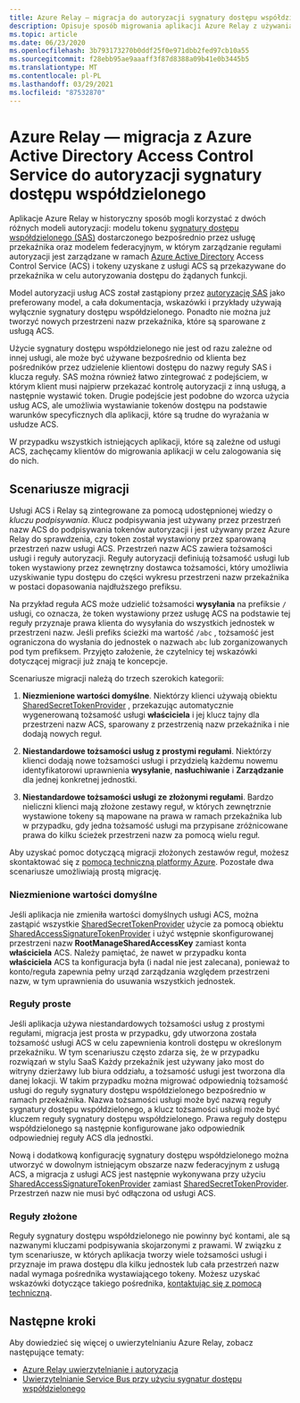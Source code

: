 ```yaml
---
title: Azure Relay — migracja do autoryzacji sygnatury dostępu współdzielonego
description: Opisuje sposób migrowania aplikacji Azure Relay z używania Azure Active Directory Access Control Service do autoryzacji sygnatury dostępu współdzielonego.
ms.topic: article
ms.date: 06/23/2020
ms.openlocfilehash: 3b793173270b0ddf25f0e971dbb2fed97cb10a55
ms.sourcegitcommit: f28ebb95ae9aaaff3f87d8388a09b41e0b3445b5
ms.translationtype: MT
ms.contentlocale: pl-PL
ms.lasthandoff: 03/29/2021
ms.locfileid: "87532870"
---
```

# <a name="azure-relay---migrate-from-azure-active-directory-access-control-service-to-shared-access-signature-authorization"></a>Azure Relay — migracja z Azure Active Directory Access Control Service do autoryzacji sygnatury dostępu współdzielonego

Aplikacje Azure Relay w historyczny sposób mogli korzystać z dwóch różnych modeli autoryzacji: modelu tokenu [sygnatury dostępu współdzielonego (SAS)](../service-bus-messaging/service-bus-sas.md) dostarczonego bezpośrednio przez usługę przekaźnika oraz modelem federacyjnym, w którym zarządzanie regułami autoryzacji jest zarządzane w ramach [Azure Active Directory](../active-directory/index.yml) Access Control Service (ACS) i tokeny uzyskane z usługi ACS są przekazywane do przekaźnika w celu autoryzowania dostępu do żądanych funkcji.

Model autoryzacji usług ACS został zastąpiony przez [autoryzację SAS](../service-bus-messaging/service-bus-authentication-and-authorization.md) jako preferowany model, a cała dokumentacja, wskazówki i przykłady używają wyłącznie sygnatury dostępu współdzielonego. Ponadto nie można już tworzyć nowych przestrzeni nazw przekaźnika, które są sparowane z usługą ACS.

Użycie sygnatury dostępu współdzielonego nie jest od razu zależne od innej usługi, ale może być używane bezpośrednio od klienta bez pośredników przez udzielenie klientowi dostępu do nazwy reguły SAS i klucza reguły. SAS można również łatwo zintegrować z podejściem, w którym klient musi najpierw przekazać kontrolę autoryzacji z inną usługą, a następnie wystawić token. Drugie podejście jest podobne do wzorca użycia usług ACS, ale umożliwia wystawianie tokenów dostępu na podstawie warunków specyficznych dla aplikacji, które są trudne do wyrażania w usłudze ACS.

W przypadku wszystkich istniejących aplikacji, które są zależne od usługi ACS, zachęcamy klientów do migrowania aplikacji w celu zalogowania się do nich.

## <a name="migration-scenarios"></a>Scenariusze migracji

Usługi ACS i Relay są zintegrowane za pomocą udostępnionej wiedzy o *kluczu podpisywania*. Klucz podpisywania jest używany przez przestrzeń nazw ACS do podpisywania tokenów autoryzacji i jest używany przez Azure Relay do sprawdzenia, czy token został wystawiony przez sparowaną przestrzeń nazw usługi ACS. Przestrzeń nazw ACS zawiera tożsamości usługi i reguły autoryzacji. Reguły autoryzacji definiują tożsamość usługi lub token wystawiony przez zewnętrzny dostawca tożsamości, który umożliwia uzyskiwanie typu dostępu do części wykresu przestrzeni nazw przekaźnika w postaci dopasowania najdłuższego prefiksu.

Na przykład reguła ACS może udzielić tożsamości **wysyłania** na prefiksie `/` usługi, co oznacza, że token wystawiony przez usługę ACS na podstawie tej reguły przyznaje prawa klienta do wysyłania do wszystkich jednostek w przestrzeni nazw. Jeśli prefiks ścieżki ma wartość `/abc` , tożsamość jest ograniczona do wysłania do jednostek o nazwach `abc` lub zorganizowanych pod tym prefiksem. Przyjęto założenie, że czytelnicy tej wskazówki dotyczącej migracji już znają te koncepcje.

Scenariusze migracji należą do trzech szerokich kategorii:

1.  **Niezmienione wartości domyślne**. Niektórzy klienci używają obiektu [SharedSecretTokenProvider](/dotnet/api/microsoft.servicebus.sharedsecrettokenprovider) , przekazując automatycznie wygenerowaną tożsamość usługi **właściciela** i jej klucz tajny dla przestrzeni nazw ACS, sparowany z przestrzenią nazw przekaźnika i nie dodają nowych reguł.

2.  **Niestandardowe tożsamości usług z prostymi regułami**. Niektórzy klienci dodają nowe tożsamości usługi i przydzielą każdemu nowemu identyfikatorowi uprawnienia **wysyłanie**, **nasłuchiwanie** i **Zarządzanie** dla jednej konkretnej jednostki.

3.  **Niestandardowe tożsamości usługi ze złożonymi regułami**. Bardzo nieliczni klienci mają złożone zestawy reguł, w których zewnętrznie wystawione tokeny są mapowane na prawa w ramach przekaźnika lub w przypadku, gdy jedna tożsamość usługi ma przypisane zróżnicowane prawa do kilku ścieżek przestrzeni nazw za pomocą wielu reguł.

Aby uzyskać pomoc dotyczącą migracji złożonych zestawów reguł, możesz skontaktować się z [pomocą techniczną platformy Azure](https://azure.microsoft.com/support/options/). Pozostałe dwa scenariusze umożliwiają prostą migrację.

### <a name="unchanged-defaults"></a>Niezmienione wartości domyślne

Jeśli aplikacja nie zmieniła wartości domyślnych usługi ACS, można zastąpić wszystkie [SharedSecretTokenProvider](/dotnet/api/microsoft.servicebus.sharedsecrettokenprovider) użycie za pomocą obiektu [SharedAccessSignatureTokenProvider](/dotnet/api/microsoft.servicebus.sharedaccesssignaturetokenprovider) i użyć wstępnie skonfigurowanej przestrzeni nazw **RootManageSharedAccessKey** zamiast konta **właściciela** ACS. Należy pamiętać, że nawet w przypadku konta **właściciela** ACS ta konfiguracja była (i nadal nie jest zalecana), ponieważ to konto/reguła zapewnia pełny urząd zarządzania względem przestrzeni nazw, w tym uprawnienia do usuwania wszystkich jednostek.

### <a name="simple-rules"></a>Reguły proste

Jeśli aplikacja używa niestandardowych tożsamości usług z prostymi regułami, migracja jest prosta w przypadku, gdy utworzona została tożsamość usługi ACS w celu zapewnienia kontroli dostępu w określonym przekaźniku. W tym scenariuszu często zdarza się, że w przypadku rozwiązań w stylu SaaS Każdy przekaźnik jest używany jako most do witryny dzierżawy lub biura oddziału, a tożsamość usługi jest tworzona dla danej lokacji. W takim przypadku można migrować odpowiednią tożsamość usługi do reguły sygnatury dostępu współdzielonego bezpośrednio w ramach przekaźnika. Nazwa tożsamości usługi może być nazwą reguły sygnatury dostępu współdzielonego, a klucz tożsamości usługi może być kluczem reguły sygnatury dostępu współdzielonego. Prawa reguły dostępu współdzielonego są następnie konfigurowane jako odpowiednik odpowiedniej reguły ACS dla jednostki.

Nową i dodatkową konfigurację sygnatury dostępu współdzielonego można utworzyć w dowolnym istniejącym obszarze nazw federacyjnym z usługą ACS, a migracja z usługi ACS jest następnie wykonywana przy użyciu [SharedAccessSignatureTokenProvider](/dotnet/api/microsoft.servicebus.sharedaccesssignaturetokenprovider) zamiast [SharedSecretTokenProvider](/dotnet/api/microsoft.servicebus.sharedsecrettokenprovider). Przestrzeń nazw nie musi być odłączona od usługi ACS.

### <a name="complex-rules"></a>Reguły złożone

Reguły sygnatury dostępu współdzielonego nie powinny być kontami, ale są nazwanymi kluczami podpisywania skojarzonymi z prawami. W związku z tym scenariusze, w których aplikacja tworzy wiele tożsamości usługi i przyznaje im prawa dostępu dla kilku jednostek lub cała przestrzeń nazw nadal wymaga pośrednika wystawiającego tokeny. Możesz uzyskać wskazówki dotyczące takiego pośrednika, [kontaktując się z pomocą techniczną](https://azure.microsoft.com/support/options/).

## <a name="next-steps"></a>Następne kroki

Aby dowiedzieć się więcej o uwierzytelnianiu Azure Relay, zobacz następujące tematy:

* [Azure Relay uwierzytelnianie i autoryzacja](relay-authentication-and-authorization.md)
* [Uwierzytelnianie Service Bus przy użyciu sygnatur dostępu współdzielonego](../service-bus-messaging/service-bus-sas.md)

